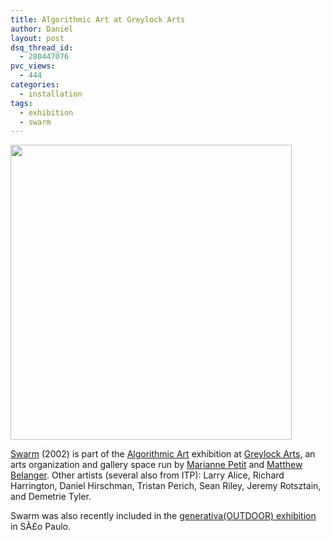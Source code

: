 ```yaml
---
title: Algorithmic Art at Greylock Arts
author: Daniel
layout: post
dsq_thread_id:
  - 280447076
pvc_views:
  - 444
categories:
  - installation
tags:
  - exhibition
  - swarm
---
```

<p><a href="http://greylockarts.net/algorithmic-art"><img src="http://shiffman.net/wp-content/uploads/2008/11/greylock.jpg" alt="" title="greylock" width="450" height="472" class="alignnone size-full wp-image-317" /></a></p>
<p><a href="http://shiffman.net/projects/swarm/">Swarm</a> (2002) is part of the <a href="http://greylockarts.net/algorithmic-art">Algorithmic Art</a> exhibition at <a href="http://greylockarts.net/">Greylock Arts</a>, an arts organization and gallery space run by <a href="http://www.mariannepetit.com/">Marianne Petit</a> and <a href="http://www.matthewbelanger.com/">Matthew Belanger</a>.  Other artists (several also from ITP): Larry Alice, Richard Harrington, Daniel Hirschman, Tristan Perich, Sean Riley, Jeremy Rotsztain, and Demetrie Tyler.</p>
<p>Swarm was also recently included in the <a href="http://www.base-v.org/generativa/"> generativa(OUTDOOR) exhibition</a> in SÃ£o Paulo.</p>
